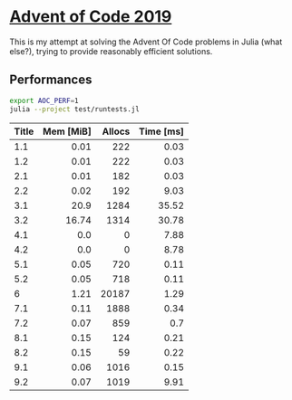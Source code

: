 # [Advent of Code 2019](https://adventofcode.com/2019/)

This is my attempt at solving the Advent Of Code problems in Julia (what else?),
trying to provide reasonably efficient solutions.


## Performances

```sh
export AOC_PERF=1
julia --project test/runtests.jl
```

| Title | Mem [MiB] | Allocs | Time [ms] |
|:----- | ---------:| ------:| ---------:|
| 1.1   |      0.01 |    222 |      0.03 |
| 1.2   |      0.01 |    222 |      0.03 |
| 2.1   |      0.01 |    182 |      0.03 |
| 2.2   |      0.02 |    192 |      9.03 |
| 3.1   |      20.9 |   1284 |     35.52 |
| 3.2   |     16.74 |   1314 |     30.78 |
| 4.1   |       0.0 |      0 |      7.88 |
| 4.2   |       0.0 |      0 |      8.78 |
| 5.1   |      0.05 |    720 |      0.11 |
| 5.2   |      0.05 |    718 |      0.11 |
| 6     |      1.21 |  20187 |      1.29 |
| 7.1   |      0.11 |   1888 |      0.34 |
| 7.2   |      0.07 |    859 |       0.7 |
| 8.1   |      0.15 |    124 |      0.21 |
| 8.2   |      0.15 |     59 |      0.22 |
| 9.1   |      0.06 |   1016 |      0.15 |
| 9.2   |      0.07 |   1019 |      9.91 |
